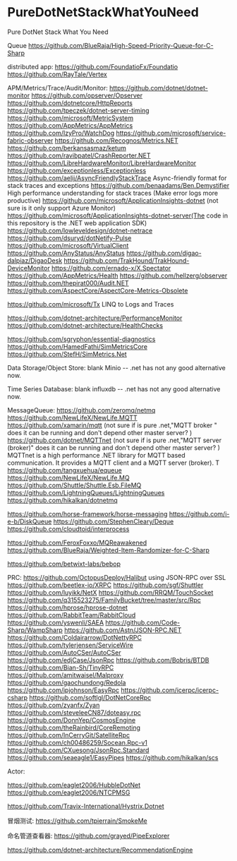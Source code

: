 # PureDotNetStackWhatYouNeed
Pure DotNet Stack What You Need

Queue
  https://github.com/BlueRaja/High-Speed-Priority-Queue-for-C-Sharp

distributed app:
  https://github.com/FoundatioFx/Foundatio
  https://github.com/RayTale/Vertex


APM/Metrics/Trace/Audit/Monitor:
 https://github.com/dotnet/dotnet-monitor
  https://github.com/opserver/Opserver
  https://github.com/dotnetcore/HttpReports
  https://github.com/tpeczek/dotnet-server-timing
  https://github.com/microsoft/MetricSystem
  https://github.com/AppMetrics/AppMetrics
  https://github.com/IzyPro/WatchDog
  https://github.com/microsoft/service-fabric-observer
  https://github.com/Recognos/Metrics.NET
  https://github.com/berkansasmaz/ketum
  https://github.com/ravibpatel/CrashReporter.NET
  https://github.com/LibreHardwareMonitor/LibreHardwareMonitor
  https://github.com/exceptionless/Exceptionless
  https://github.com/aelij/AsyncFriendlyStackTrace
    Async-friendly format for stack traces and exceptions
  https://github.com/benaadams/Ben.Demystifier
    High performance understanding for stack traces (Make error logs more productive)
  https://github.com/microsoft/ApplicationInsights-dotnet    (not sure is it only support Azure Monitor)      https://github.com/microsoft/ApplicationInsights-dotnet-server(The code in this repository is the .NET web application SDK)
  https://github.com/lowleveldesign/dotnet-netrace
  https://github.com/dsuryd/dotNetify-Pulse
  https://github.com/microsoft/VirtualClient
  https://github.com/AnyStatus/AnyStatus
  https://github.com/digao-dalpiaz/DigaoDesk
  https://github.com/TrakHound/TrakHound-DeviceMonitor
  https://github.com/ernado-x/X.Spectator
  https://github.com/AppMetrics/Health
  https://github.com/hellzerg/observer
  https://github.com/thepirat000/Audit.NET
  https://github.com/AspectCore/AspectCore-Metrics-Obsolete
  
  https://github.com/microsoft/Tx
    LINQ to Logs and Traces

  https://github.com/dotnet-architecture/PerformanceMonitor
  https://github.com/dotnet-architecture/HealthChecks


https://github.com/sgryphon/essential-diagnostics
https://github.com/HamedFathi/SimMetricsCore
https://github.com/StefH/SimMetrics.Net


Data Storage/Object Store:
blank
  Minio -- .net has not any good alternative now.

Time Series Database:
blank
  influxdb -- .net has not any good alternative now.


MessageQueue:
  https://github.com/zeromq/netmq
  https://github.com/NewLifeX/NewLife.MQTT
  https://github.com/xamarin/mqtt (not sure if is pure .net,"MQTT  broker " does it can be running and don't depend other master server? )
  https://github.com/dotnet/MQTTnet  (not sure if is pure .net,"MQTT server (broker)" does it can be running and don't depend other master server? )
    MQTTnet is a high performance .NET library for MQTT based communication. It provides a MQTT client and a MQTT server (broker). T
  https://github.com/tangxuehua/equeue
  https://github.com/NewLifeX/NewLife.MQ
  https://github.com/Shuttle/Shuttle.Esb.FileMQ
  https://github.com/LightningQueues/LightningQueues
  https://github.com/hikalkan/dotnetmq

  https://github.com/horse-framework/horse-messaging
  https://github.com/i-e-b/DiskQueue
  https://github.com/StephenCleary/Deque
  https://github.com/cloudtoid/interprocess

  https://github.com/FeroxFoxxo/MQReawakened
  https://github.com/BlueRaja/Weighted-Item-Randomizer-for-C-Sharp



https://github.com/betwixt-labs/bebop

PRC:
  https://github.com/OctopusDeploy/Halibut
    using JSON-RPC over SSL
  https://github.com/beetlex-io/XRPC
  https://github.com/sgf/Shuttler
  https://github.com/luyikk/NetX
  https://github.com/RRQM/TouchSocket
  https://github.com/q315523275/FamilyBucket/tree/master/src/Rpc
  https://github.com/hprose/hprose-dotnet
  https://github.com/RabbitTeam/RabbitCloud
  https://github.com/yswenli/SAEA
  https://github.com/Code-Sharp/WampSharp
  https://github.com/Astn/JSON-RPC.NET
  https://github.com/Coldairarrow/DotNettyRPC
  https://github.com/tylerjensen/ServiceWire
  https://github.com/AutoCSer/AutoCSer
  https://github.com/edjCase/JsonRpc
  https://github.com/Bobris/BTDB
  https://github.com/Bian-Sh/TinyRPC
  https://github.com/amitwaisel/Malproxy
  https://github.com/gaochundong/Redola
  https://github.com/ipjohnson/EasyRpc
  https://github.com/icerpc/icerpc-csharp
  https://github.com/softlgl/DotNetCoreRpc
  https://github.com/zyanfx/Zyan
  https://github.com/steveleeCN87/doteasy.rpc
  https://github.com/DonnYep/CosmosEngine
  https://github.com/theRainbird/CoreRemoting
  https://github.com/InCerryGit/SatelliteRpc
  https://github.com/ch00486259/Socean.Rpc-v1
  https://github.com/CXuesong/JsonRpc.Standard
  https://github.com/seaeagle1/EasyPipes
  https://github.com/hikalkan/scs
  
Actor:
  

https://github.com/eaglet2006/HubbleDotNet
https://github.com/eaglet2006/NTCPMSG

https://github.com/Travix-International/Hystrix.Dotnet


冒烟测试:
https://github.com/tpierrain/SmokeMe

命名管道查看器:
https://github.com/grayed/PipeExplorer


https://github.com/dotnet-architecture/RecommendationEngine
